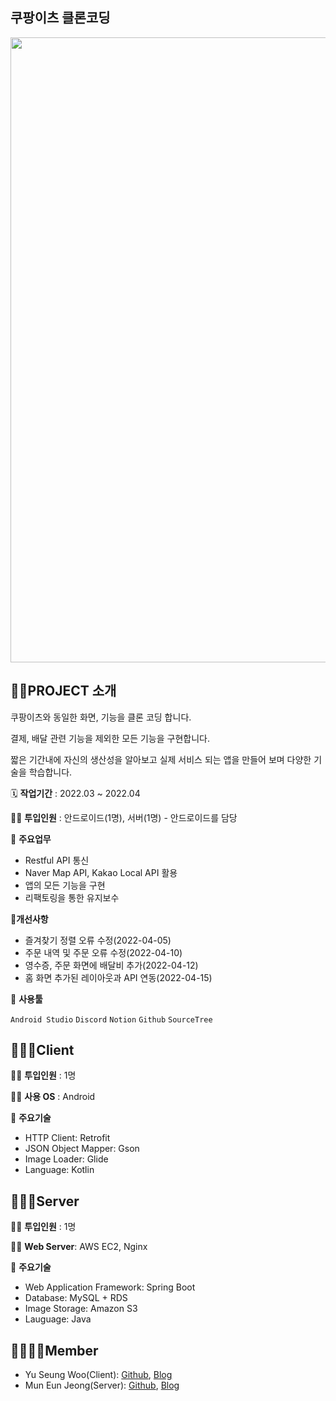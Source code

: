 ## 쿠팡이츠 클론코딩
<img width="1000" src="https://user-images.githubusercontent.com/72602912/162621764-1fa6d63a-b412-4d18-813e-28035e8b7f8c.png">

## 👩‍🏫PROJECT 소개

쿠팡이츠와 동일한 화면, 기능을 클론 코딩 합니다.

결제, 배달 관련 기능을 제외한 모든 기능을 구현합니다.

짧은 기간내에 자신의 생산성을 알아보고 실제 서비스 되는 앱을 만들어 보며 다양한 기술을 학습합니다.

🗓️ **작업기간** : 2022.03 ~ 2022.04

👨‍💻 **투입인원** : 안드로이드(1명), 서버(1명) - 안드로이드를 담당

📒 **주요업무** 

- Restful API 통신
- Naver Map API, Kakao Local API 활용
- 앱의 모든 기능을 구현
- 리팩토링을 통한 유지보수

💪**개선사항**

- 즐겨찾기 정렬 오류 수정(2022-04-05)
- 주문 내역 및 주문 오류 수정(2022-04-10)
- 영수증, 주문 화면에 배달비 추가(2022-04-12)
- 홈 화면 추가된 레이아웃과 API 연동(2022-04-15)

🌱 **사용툴**

`Android Studio` `Discord` `Notion` `Github` `SourceTree`

## 🙆🏻‍♂️Client

👨‍💻 **투입인원** : 1명

👨‍💻 **사용 OS** : Android

📒 **주요기술**

- HTTP Client: Retrofit
- JSON Object Mapper: Gson
- Image Loader: Glide
- Language: Kotlin

## 🙆🏻‍♀️Server

👨‍💻 **투입인원** : 1명

👨‍💻 **Web Server**: AWS EC2, Nginx

📒 **주요기술**

- Web Application Framework: Spring Boot
- Database: MySQL + RDS
- Image Storage: Amazon S3
- Lauguage: Java

## 👩‍👩‍👦‍👦**Member**

- Yu Seung Woo(Client): [Github](https://github.com/RyuSw-cs), [Blog](https://blog.naver.com/rsw1452)
- Mun Eun Jeong(Server): [Github](https://github.com/EUNJEONGMUN), [Blog](https://graph-paper.tistory.com)
